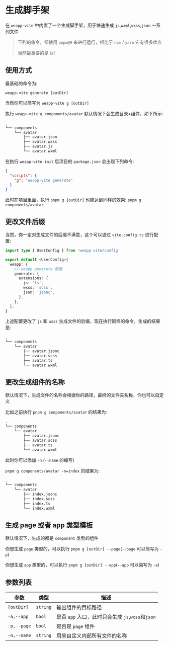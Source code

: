 # 生成脚手架

在 `weapp-vite` 中内置了一个生成脚手架，用于快速生成 `js`,`wxml`,`wxss`,`json` 一系列文件

> 下列的命令，都使用 `pnpm@9` 来进行运行，相比于 `npm` / `yarn` 它有很多优点
>
> 当然最重要的是 `快`!

## 使用方式

最基础的命令为:

`weapp-vite generate [outDir]`

当然你可以简写为 `weapp-vite g [outDir]`

执行 `weapp-vite g components/avatar` 默认情况下会生成目录+组件，如下所示:

```bash
.
└── components
    └── avatar
        ├── avatar.json
        ├── avatar.wxss
        ├── avatar.js
        └── avatar.wxml
```

在执行 `weapp-vite init` 后项目的 `package.json` 会出现下列命令:

```json
{
  "scripts": {
    "g": "weapp-vite generate"
  }
}
```

此时在项目里面，执行 `pnpm g [outDir]` 也能达到同样的效果: `pnpm g components/avatar`

## 更改文件后缀

当然，你一定对生成文件的后缀不满意，这个可以通过 `vite.config.ts` 进行配置:

```ts
import type { UserConfig } from 'weapp-vite/config'

export default <UserConfig>{
  weapp: {
    // weapp.generate 配置
    generate: {
      extensions: {
        js: 'ts',
        wxss: 'scss',
        json: 'jsonc',
      },
    },
  },
}
```

上述配置更改了 `js` 和 `wxss` 生成文件的后缀，现在执行同样的命令，生成的结果是:

```bash
.
└── components
    └── avatar
        ├── avatar.jsonc
        ├── avatar.scss
        ├── avatar.ts
        └── avatar.wxml
```

## 更改生成组件的名称

默认情况下，生成文件的名称会根据你的路径，最终的文件夹名称，你也可以自定义

比如之前执行 `pnpm g components/avatar` 的结果为:

```bash
.
└── components
    └── avatar
        ├── avatar.jsonc
        ├── avatar.scss
        ├── avatar.ts
        └── avatar.wxml
```

此时你可以添加 `-n` (`--name` 的缩写)

`pnpm g components/avatar -n=index` 的结果为:

```bash
.
└── components
    └── avatar
        ├── index.jsonc
        ├── index.scss
        ├── index.ts
        └── index.wxml
```

## 生成 page 或者 app 类型模板

默认情况下，生成的都是 `component` 类型的组件

你想生成 `page` 类型的，可以执行 `pnpm g [outDir] --page`(`--page` 可以简写为 `-p`)

你想生成 `app` 类型的，可以执行 `pnpm g [outDir] --app`(`--app` 可以简写为 `-a`)

## 参数列表

| 参数        | 类型     | 描述                                              |
| ----------- | -------- | ------------------------------------------------- |
| `[outDir]`  | `string` | 输出组件的目标路径                                |
| `-a,--app`  | `bool`   | 是否 `app` 入口，此时只会生成 `js`,`wxss`和`json` |
| `-p,--page` | `bool`   | 是否是 `page` 组件                                |
| `-n,--name` | `string` | 用来自定义内部所有文件的名称                      |
